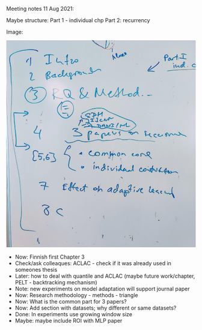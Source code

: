 
Meeting notes 11 Aug 2021:

Maybe structure: Part 1 - individual chp Part 2: recurrency

Image:


![](./www/meeteing_21aug2021.jpg)


- Now: Finnish first Chapter 3
- Check/ask colleaques: ACLAC - check if it was already used in someones thesis
- Later: how to deal with quantile and ACLAC (maybe future work/chapter, PELT - backtracking mechanism)
- Note: new experiments on model adaptation will support journal paper
- Now: Research methodology - methods - triangle
- Now: What is the common part for 3 papers?
- Now: Add section with datasets; why different or same datasets?
- Done: In experiments use growing window size
- Maybe: maybe include ROI with MLP paper 
